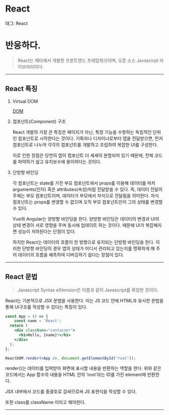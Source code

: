 # React

태그: React

# 반응하다.

> React는 메타에서 개발한 프론트엔드 프레임워크이며, 오픈 소스 Javascirpt 라이브러리이다.
> 

---

## React 특징

1. Virtual DOM
    
    [DOM](https://www.notion.so/DOM-8a3c4aea8db44552a9cd9b1ce88b6ab1?pvs=21) 
    
2. 컴포넌트(Component) 구조
    
    React 개발의 가장 큰 특징은 페이지가 아닌, 특정 기능을 수항하는 독립적인 단위인 컴포넌트로 시작한다는 것이다. 기획자나 디자이너로부터 앱을 전달받으면, 먼저 컴포넌트로 나누어 각각의 컴포넌트를 개발하고 조립하여 복잡한 UI를 구성한다.
    
    이로 인한 장점은 당연히 앱이 컴포넌트 더 세세히 분할되어 있기 때문에, 전체 코드를 파악하기 쉽고 유지보수에 용이하다는 것이다.
    
3. 단방향 바인딩
    
    각 컴포넌트는 state를 가진 부모 컴포넌트에서 props를 이용해 데이터를 마치 arguments(인자) 혹은 attributes(속성)처럼 전달받을 수 있다. 즉, 데이터 전달의 주체는 부모 컴포넌트이며, 데이터가 부모에서 자식으로 전달됨을 의미한다. 자식 컴포넌트는 props를 변경할 수 없으며 오직 부모 컴포넌트만이 그의 상태를 변경할 수 있다.
    
    Vue와 Angular는 양방향 바인딩을 한다. 양방향 바인딩은 데이터의 변경과 UI의 상태 변경이 서로 영향을 주며 동시에 업데이트 하는 것이다. 때문에 UI가 복잡해지면 성능이 저하된다는 단점이 있다.
    
    하지만 React는 데이터의 흐름이 한 방향으로 유지되는 단방향 바인딩을 한다. 이러한 단방향 바인딩의 경우 앱의 상태가 어디서 관리되고 있는지를 명확하게 해 주어 데이터의 흐름을 예측하여 디버깅하기 쉽다는 장점이 있다.
    

---

## React 문법

> Javascript Syntax eXtension은 이름과 같이 Javascript를 확장한 것이다.
> 

React는 기본적으로 JSX 문법을 사용한다. 이는 JS 코드 안에 HTML과 유사한 문법을 통해 UI구조를 작성할 수 있다는 특징이 있다.

```jsx
const App = () => {
	const name = 'React';
  return (
    <div className="container">
      <h1>Hello, {name}!</h1>
    </div>
  );
};

ReactDOM.render(<App />, document.getElementById("root"));
```

render()는 데이터를 입력받아 화면에 표시할 내용을 반환하는 역할을 한다. 위와 같은 코드에서는 App 함수의 내용을 HTML 안의 ‘root’라는 ID를 가진 element에 반환한다.

JSX 내부에서 코드를 중괄호로 감싸므로써 JS 표현식을 작성할 수 있다.

또한 class를 className 이라고 해야한다.

---